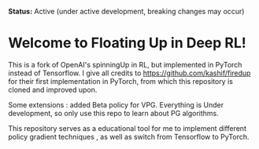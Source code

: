 **Status:** Active (under active development, breaking changes may occur)

Welcome to Floating Up in Deep RL! 
==================================

This is a fork of OpenAI's spinningUp in RL, but implemented in PyTorch instead of Tensorflow. I give all credits to https://github.com/kashif/firedup for their first implementation in PyTorch, from which this repository is cloned and improved upon. 

Some extensions : added Beta policy for VPG. Everything is Under development, so only use this repo to learn about PG algorithms. 

This repository serves as a educational tool for me to implement different policy gradient techniques , as well as switch from Tensorflow to PyTorch. 
